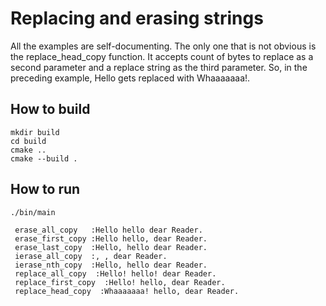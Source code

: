 # Replacing and erasing strings

All the examples are self-documenting. The only one that is not obvious is the replace_head_copy function. It accepts count of bytes to replace as a second parameter and a replace string as the third parameter. So, in the preceding example, Hello gets replaced with Whaaaaaaa!.


## How to build
```
mkdir build
cd build
cmake ..
cmake --build .
```

## How to run
```
./bin/main

 erase_all_copy   :Hello hello dear Reader.
 erase_first_copy :Hello hello, dear Reader.
 erase_last_copy  :Hello, hello dear Reader.
 ierase_all_copy  :, , dear Reader.
 ierase_nth_copy  :Hello, hello dear Reader.
 replace_all_copy  :Hello! hello! dear Reader.
 replace_first_copy  :Hello! hello, dear Reader.
 replace_head_copy  :Whaaaaaaa! hello, dear Reader.

```
